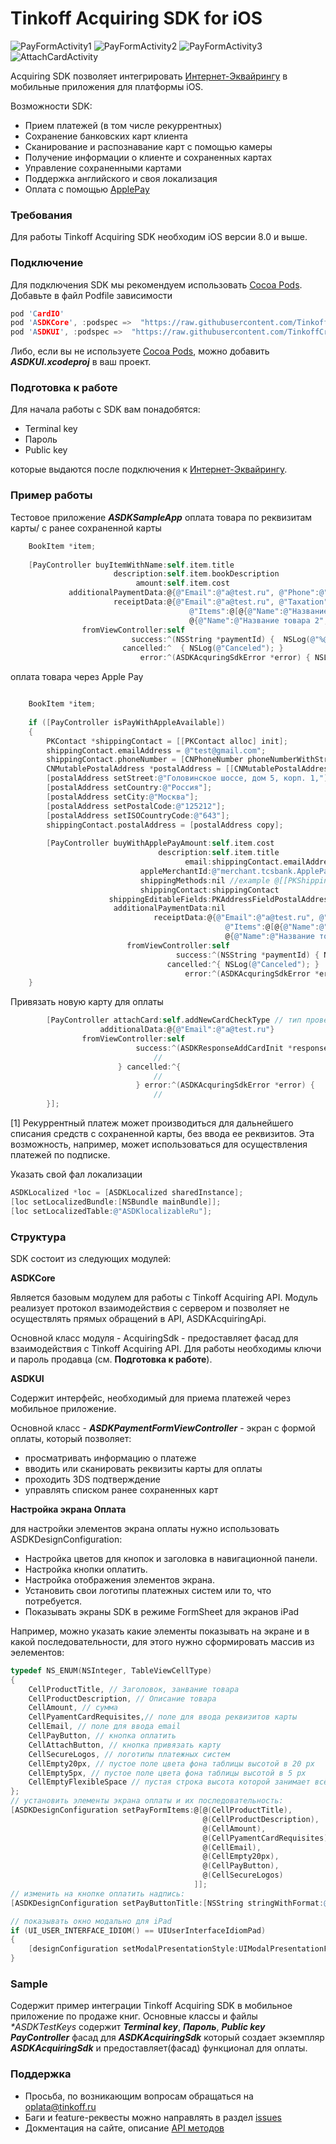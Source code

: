 # Tinkoff Acquiring SDK for iOS

![PayFormActivity1][img-pay]
![PayFormActivity2][img-pay2]
![PayFormActivity3][img-pay3]
![AttachCardActivity][img-attachCard]

Acquiring SDK позволяет интегрировать [Интернет-Эквайрингу][acquiring] в мобильные приложения для платформы iOS.

Возможности SDK:
* Прием платежей (в том числе рекуррентных)
* Сохранение банковских карт клиента
* Сканирование и распознавание карт с помощью камеры
* Получение информации о клиенте и сохраненных картах
* Управление сохраненными картами
* Поддержка английского и своя локализация
* Оплата с помощью [ApplePay][applepay]

### Требования
Для работы Tinkoff Acquiring SDK необходим iOS версии 8.0 и выше.

### Подключение
Для подключения SDK мы рекомендуем использовать [Cocoa Pods][cocoapods]. Добавьте в файл Podfile зависимости
```c
pod 'CardIO'
pod 'ASDKCore', :podspec =>  "https://raw.githubusercontent.com/TinkoffCreditSystems/tinkoff-asdk-ios/master/ASDKCore.podspec"
pod 'ASDKUI', :podspec =>  "https://raw.githubusercontent.com/TinkoffCreditSystems/tinkoff-asdk-ios/master/ASDKUI.podspec"
```

Либо, если вы не используете [Cocoa Pods][cocoapods], можно добавить _**ASDKUI.xcodeproj**_ в ваш проект.

### Подготовка к работе
Для начала работы с SDK вам понадобятся:
* Terminal key
* Пароль
* Public key

которые выдаются после подключения к [Интернет-Эквайрингу][acquiring].

### Пример работы
Тестовое приложение _**ASDKSampleApp**_
оплата товара по реквизитам карты/ с ранее сохраненной карты

```objective-c
	BookItem *item;
	
    [PayController buyItemWithName:self.item.title
                       description:self.item.bookDescription
                            amount:self.item.cost
			 additionalPaymentData:@{@"Email":@"a@test.ru", @"Phone":@"+71234567890"}
					   receiptData:@{@"Email":@"a@test.ru", @"Taxation":@"osn",
										@"Items":@[@{@"Name":@"Название товара 1",@"Price":@100,@"Quantity":@1, @"Amount":@100, @"Tax":@"vat10"},
										@{@"Name":@"Название товара 2",@"Price":@100,@"Quantity":@1,@"Amount":@100, @"Tax":@"vat118"}]}
                fromViewController:self
                           success:^(NSString *paymentId) {  NSLog(@"%@",paymentId);  }
                         cancelled:^  { NSLog(@"Canceled"); }
                             error:^(ASDKAcquringSdkError *error) { NSLog(@"%@",error); }];
```
оплата товара через Apple Pay

```objective-c

	BookItem *item;
	
	if ([PayController isPayWithAppleAvailable])
	{
		PKContact *shippingContact = [[PKContact alloc] init];
		shippingContact.emailAddress = @"test@gmail.com";
		shippingContact.phoneNumber = [CNPhoneNumber phoneNumberWithStringValue:@"+74956481000"];
		CNMutablePostalAddress *postalAddress = [[CNMutablePostalAddress alloc] init];
		[postalAddress setStreet:@"Головинское шоссе, дом 5, корп. 1,"];
		[postalAddress setCountry:@"Россия"];
		[postalAddress setCity:@"Москва"];
		[postalAddress setPostalCode:@"125212"];
		[postalAddress setISOCountryCode:@"643"];
		shippingContact.postalAddress = [postalAddress copy];
		
		[PayController buyWithApplePayAmount:self.item.cost
								 description:self.item.title
									   email:shippingContact.emailAddress
							 appleMerchantId:@"merchant.tcsbank.ApplePayTestMerchantId"
							 shippingMethods:nil //example @[[PKShippingMethod summaryItemWithLabel:@"Доставка" amount:[NSDecimalNumber decimalNumberWithString:@"300"]]]
							 shippingContact:shippingContact
					  shippingEditableFields:PKAddressFieldPostalAddress|PKAddressFieldName|PKAddressFieldEmail|PKAddressFieldPhone //PKAddressFieldNone
					   additionalPaymentData:nil
								receiptData:@{@"Email":@"a@test.ru", @"Taxation":@"osn",
												@"Items":@[@{@"Name":@"Название товара 1",@"Price":@100,@"Quantity":@1, @"Amount":@100, @"Tax":@"vat10"},
												@{@"Name":@"Название товара 2",@"Price":@100,@"Quantity":@1,@"Amount":@100, @"Tax":@"vat118"}]}
						  fromViewController:self
									 success:^(NSString *paymentId) { NSLog(@"%@", paymentId); }
								   cancelled:^{ NSLog(@"Canceled"); }
									   error:^(ASDKAcquringSdkError *error) {  NSLog(@"%@", error); }];
	}
```
Привязать новую карту для оплаты

```objective-c
		[PayController attachCard:self.addNewCardCheckType // тип проверки ASDKCardCheckType
					additionalData:@{@"Email":@"a@test.ru"}
				fromViewController:self
							success:^(ASDKResponseAddCardInit *response) {
								//
						} cancelled:^{
								//
							} error:^(ASDKAcquringSdkError *error) {
								//
		}];
```


[1] Рекуррентный платеж может производиться для дальнейшего списания средств с сохраненной карты, без ввода ее реквизитов. Эта возможность, например, может использоваться для осуществления платежей по подписке.

Указать свой фал локализации

```objective-c
ASDKLocalized *loc = [ASDKLocalized sharedInstance];
[loc setLocalizedBundle:[NSBundle mainBundle]];
[loc setLocalizedTable:@"ASDKlocalizableRu"];
```

### Структура
SDK состоит из следующих модулей:

**ASDKCore**

Является базовым модулем для работы с Tinkoff Acquiring API. Модуль реализует протокол взаимодействия с сервером и позволяет не осуществлять прямых обращений в API, ASDKAcquiringApi.

Основной класс модуля - AcquiringSdk - предоставляет фасад для взаимодействия с Tinkoff Acquiring API. Для работы необходимы ключи и пароль продавца (см. **Подготовка к работе**).

**ASDKUI**

Содержит интерфейс, необходимый для приема платежей через мобильное приложение.

Основной класс - _**ASDKPaymentFormViewController**_ - экран с формой оплаты, который позволяет:

* просматривать информацию о платеже
* вводить или сканировать реквизиты карты для оплаты
* проходить 3DS подтверждение
* управлять списком ранее сохраненных карт

**Настройка экрана Оплата**

для настройки элементов экрана оплаты нужно использовать ASDKDesignConfiguration:

* Настройка цветов для кнопок и заголовка в навигационной панели.
* Настройка кнопки оплатить.
* Настройка отображения элементов экрана.
* Установить свои логотипы платежных систем или то, что потребуется.  
* Показывать экраны SDK в режиме FormSheet для экранов iPad

Например, можно указать какие элементы показывать на экране и в какой последовательности, для этого нужно сформировать массив из эелементов:
```objective-c
typedef NS_ENUM(NSInteger, TableViewCellType)
{
	CellProductTitle, // Заголовок, занвание товара
	CellProductDescription, // Описание товара
	CellAmount, // сумма
	CellPyamentCardRequisites,// поле для ввода реквизитов карты
	CellEmail, // поле для ввода email
	CellPayButton, // кнопка оплатить
	CellAttachButton, // кнопка привязать карту
	CellSecureLogos, // логотипы платежных систем
	CellEmpty20px, // пустое поле цвета фона таблицы высотой в 20 px
	CellEmpty5px, // пустое поле цвета фона таблицы высотой в 5 px
	CellEmptyFlexibleSpace // пустая строка высота которой занимает всё доступное пространство
};
// установить элементы экрана оплаты и их последовательность: 
[ASDKDesignConfiguration setPayFormItems:@[@(CellProductTitle),
										   @(CellProductDescription),
										   @(CellAmount),
										   @(CellPyamentCardRequisites),
										   @(CellEmail),
										   @(CellEmpty20px),
										   @(CellPayButton),
										   @(CellSecureLogos)
										 ]];
// изменить на кнопке оплатить надпись:
[ASDKDesignConfiguration setPayButtonTitle:[NSString stringWithFormat:@"Оплатить %.2f руб", [amount doubleValue]]];

// показывать окно модально для iPad
if (UI_USER_INTERFACE_IDIOM() == UIUserInterfaceIdiomPad)
{
	[designConfiguration setModalPresentationStyle:UIModalPresentationFormSheet];
}
```

### Sample
Содержит пример интеграции Tinkoff Acquiring SDK в мобильное приложение по продаже книг.
Основные классы и файлы
_**ASDKTestKeys*_ содержит _**Terminal key**_, _**Пароль**_, _**Public key**_
_**PayController**_ фасад для _**ASDKAcquiringSdk**_ который создает экземпляр _**ASDKAcquiringSdk**_ и предоставляет(фасад) функционал для оплаты.

### Поддержка
- Просьба, по возникающим вопросам обращаться на oplata@tinkoff.ru
- Баги и feature-реквесты можно направлять в раздел [issues][issues]
- Докментация на сайте, описание [API методов][server-api]

[acquiring]: https://t.tinkoff.ru/
[applepay]: https://oplata.tinkoff.ru/landing/develop/applepay
[cocoapods]: https://cocoapods.org
[img-pay]: https://raw.githubusercontent.com/TinkoffCreditSystems/tinkoff-asdk-ios/master/payscreen.png
[img-pay2]: https://raw.githubusercontent.com/TinkoffCreditSystems/tinkoff-asdk-ios/master/payscreen2.png
[img-pay3]: https://raw.githubusercontent.com/TinkoffCreditSystems/tinkoff-asdk-ios/master/payscreen3.png
[img-attachCard]: https://raw.githubusercontent.com/TinkoffCreditSystems/tinkoff-asdk-ios/master/attachCardScreen.png
[server-api]: https://oplata.tinkoff.ru/landing/develop/documentation/termins_and_operations
[issues]: https://github.com/TinkoffCreditSystems/tinkoff-asdk-ios/issues
